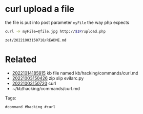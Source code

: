 # curl upload a file
the file is put into post parameter `myFile` the way php expects
```bash
curl -F myFile=@file.jpg http://$IP/upload.php
```

` zet/20221003150718/README.md `

# Related

- [20221014185915](/zet/20221014185915/README.md) kb file named kb/hacking/commands/curl.md
- [20221003150426](/zet/20221003150426/README.md) zip slip evilarc.py
- [20221003150720](/zet/20221003150720/README.md) curl
- ~/kb/hacking/commands/curl.md

Tags:

    #command #hacking #curl 
